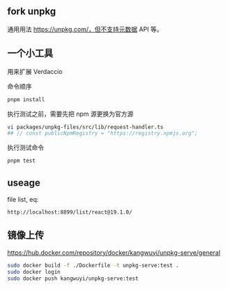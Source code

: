 ## fork unpkg

通用用法 https://unpkg.com/，但不支持元数据 API 等。

## 一个小工具

用来扩展 Verdaccio 

命令顺序
```bash
pnpm install
```
执行测试之前，需要先把 npm 源更换为官方源
```bash
vi packages/unpkg-files/src/lib/request-handler.ts
## // const publicNpmRegistry = "https://registry.npmjs.org";
```
执行测试命令

```bash
pnpm test
```

## useage

file list, eq:
```
http://localhost:8899/list/react@19.1.0/
```

## 镜像上传
https://hub.docker.com/repository/docker/kangwuyi/unpkg-serve/general

```bash
sudo docker build -f ./Dockerfile -t unpkg-serve:test .
sudo docker login
sudo docker push kangwuyi/unpkg-serve:test
```